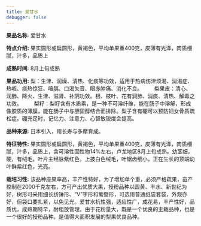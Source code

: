 ```yaml
---
title: 爱甘水
debugger: false
---
```


**果品名称:** 爱甘水

**特点介绍:** 果实圆形或扁圆形，黄褐色，平均单果重400克，皮薄有光泽，肉质细腻，汁多，品质上

**成熟时间:** 8月上旬成熟

**果品功用:** 梨：生津、润燥、清热、化痰等功效，适用于热病伤津烦渴、消渴症、热咳、痰热惊狂、噎膈、口渴失音、眼赤肿痛、消化不良。 　　梨果皮：清心、润肺、降火、生津、滋肾、补阴功效。根、枝叶、花有润肺、消痰、清热、解毒之功效。 　　梨籽：梨籽含有木质素，是一种不可溶纤维，能在肠子中溶解，形成像胶质的薄膜，能在肠子中与胆固醇结合而排除。梨子含有硼可以预防妇女骨质疏松症。硼充足时，记忆力、注意力、心智敏锐度会提高。

**品种来源:** 日本引入，用长寿与多摩育成。

**特征特性:** 果实圆形或扁圆形，黄褐色，平均单果重400克，皮薄有光泽，肉质细腻，汁多，品质上，含可溶性固性物14%左右，卢龙地区8月上旬成熟。幼茎细，硬，有绒毛。叶片主经脉紫红色，上披白色绒毛，叶锯齿细小，正在生长的顶端幼叶鲜紫红色，光亮。

**栽培习性:** 该品种座果率高，丰产性特好，为了增加单个重，必须严格疏果，亩产控制在2000千克左右，方可产出优质大果，授粉品种以圆黄、丰水、新世纪为好，树形可采用细长纺锤形、“V”字形和篱壁形，可选用普通纸袋套袋，外观亦好，但袋口要扎紧，以免见光。爱甘水抗性强，适应性广，成花易，丰产性好，品质优，成熟期特早，耐粗放管理。由于花粉量大，既是一个优良的主栽品种，也是一个很好的授粉品种。是值得大面积发展的梨果优良品种。
